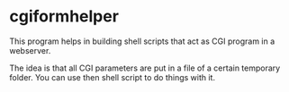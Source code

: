 # cgiformhelper

This program helps in building shell scripts that act as
CGI program in a webserver.

The idea is that all CGI parameters are put in a file of a certain
temporary folder. You can use then shell script to do things with it.
